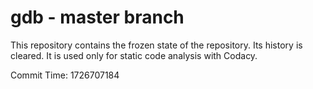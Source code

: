 # gdb - master branch

This repository contains the frozen state of the repository.
Its history is cleared. It is used only for static code
analysis with Codacy.

Commit Time: 1726707184